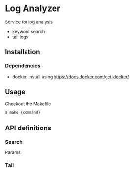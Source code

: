 # Log Analyzer
Service for log analysis 
- keyword search
- tail logs

## Installation

### Dependencies
* docker, install using https://docs.docker.com/get-docker/

## Usage
Checkout the Makefile 
```bash
$ make {command}
``` 

## API definitions
### Search
Params

### Tail